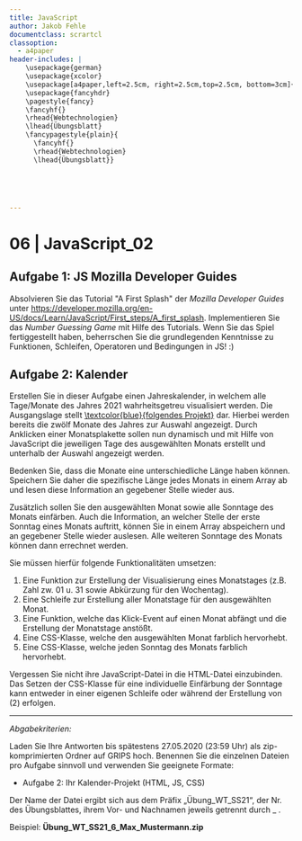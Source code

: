 ```yaml
---
title: JavaScript
author: Jakob Fehle
documentclass: scrartcl
classoption:
  - a4paper
header-includes: |
    \usepackage{german} 
	\usepackage{xcolor}
    \usepackage[a4paper,left=2.5cm, right=2.5cm,top=2.5cm, bottom=3cm]{geometry}
    \usepackage{fancyhdr}
    \pagestyle{fancy}
    \fancyhf{}
    \rhead{Webtechnologien}
    \lhead{Übungsblatt}
    \fancypagestyle{plain}{
      \fancyhf{}
      \rhead{Webtechnologien}
      \lhead{Übungsblatt}}





---
```



# 06 | JavaScript_02

## Aufgabe 1: JS Mozilla Developer Guides

Absolvieren Sie das Tutorial "A First Splash" der _Mozilla Developer Guides_ unter https://developer.mozilla.org/en-US/docs/Learn/JavaScript/First_steps/A_first_splash. Implementieren Sie das  _Number Guessing Game_ mit Hilfe des Tutorials.  Wenn Sie das Spiel fertiggestellt haben, beherrschen Sie die grundlegenden Kenntnisse zu Funktionen, Schleifen, Operatoren und Bedingungen in JS! :)

## Aufgabe 2: Kalender

Erstellen Sie in dieser Aufgabe einen Jahreskalender, in welchem  alle Tage/Monate des Jahres 2021 wahrheitsgetreu visualisiert werden. Die Ausgangslage stellt [\textcolor{blue}{folgendes Projekt}](https://elearning.uni-regensburg.de/mod/resource/view.php?id=1801878) dar. Hierbei werden bereits die zwölf Monate des Jahres zur Auswahl angezeigt. Durch Anklicken einer Monatsplakette sollen nun dynamisch und mit Hilfe von JavaScript die jeweiligen Tage des ausgewählten Monats erstellt und unterhalb der Auswahl angezeigt werden. 

Bedenken Sie, dass die Monate eine unterschiedliche Länge haben können. Speichern Sie daher die spezifische Länge jedes Monats in einem Array ab und lesen diese Information an gegebener Stelle wieder aus. 

Zusätzlich sollen Sie den ausgewählten Monat sowie alle Sonntage des Monats einfärben. Auch die Information, an welcher Stelle der erste Sonntag eines Monats auftritt, können Sie in einem Array abspeichern und an gegebener Stelle wieder auslesen. Alle weiteren Sonntage des Monats können dann errechnet werden.

Sie müssen hierfür folgende Funktionalitäten umsetzen:

1. Eine Funktion zur Erstellung der Visualisierung eines Monatstages (z.B. Zahl zw. 01 u. 31 sowie Abkürzung für den Wochentag).</li>
2. Eine Schleife zur Erstellung aller Monatstage für den ausgewählten Monat.</li>
3. Eine Funktion, welche das Klick-Event auf einen Monat abfängt und die Erstellung der Monatstage anstößt.</li>
4. Eine CSS-Klasse, welche den ausgewählten Monat farblich hervorhebt. </li>
5. Eine CSS-Klasse, welche jeden Sonntag des Monats farblich hervorhebt.</li>



Vergessen Sie nicht ihre JavaScript-Datei in die HTML-Datei einzubinden. Das Setzen der CSS-Klasse für eine individuelle Einfärbung der Sonntage kann entweder in einer eigenen Schleife oder während der Erstellung von (2) erfolgen. 


------

*Abgabekriterien:*

Laden Sie Ihre Antworten bis spätestens 27.05.2020 (23:59 Uhr) als zip-komprimierten Ordner auf GRIPS hoch. Benennen Sie die einzelnen Dateien pro Aufgabe sinnvoll und verwenden Sie geeignete Formate:

- Aufgabe 2: Ihr Kalender-Projekt (HTML, JS, CSS)

Der Name der Datei ergibt sich aus dem Präfix „Übung_WT_SS21“, der Nr. des Übungsblattes, ihrem Vor- und Nachnamen jeweils getrennt durch _ .

 

Beispiel: **Übung_WT_SS21_6_Max_Mustermann.zip**

